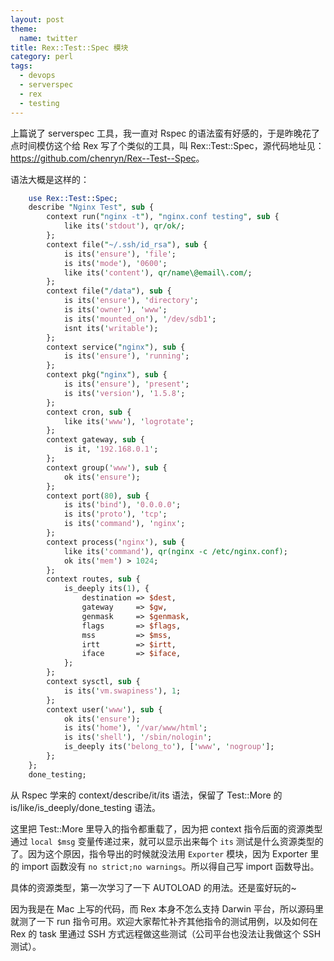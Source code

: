 ```yaml
---
layout: post
theme:
  name: twitter
title: Rex::Test::Spec 模块
category: perl
tags:
  - devops
  - serverspec
  - rex
  - testing
---
```


上篇说了 serverspec 工具，我一直对 Rspec 的语法蛮有好感的，于是昨晚花了点时间模仿这个给 Rex 写了个类似的工具，叫 Rex::Test::Spec，源代码地址见：<https://github.com/chenryn/Rex--Test--Spec>。

语法大概是这样的：

```perl
    use Rex::Test::Spec;
    describe "Nginx Test", sub {
        context run("nginx -t"), "nginx.conf testing", sub {
            like its('stdout'), qr/ok/;
        };
        context file("~/.ssh/id_rsa"), sub {
            is its('ensure'), 'file';
            is its('mode'), '0600';
            like its('content'), qr/name\@email\.com/;
        };
        context file("/data"), sub {
            is its('ensure'), 'directory';
            is its('owner'), 'www';
            is its('mounted_on'), '/dev/sdb1';
            isnt its('writable');
        };
        context service("nginx"), sub {
            is its('ensure'), 'running';
        };
        context pkg("nginx"), sub {
            is its('ensure'), 'present';
            is its('version'), '1.5.8';
        };
        context cron, sub {
            like its('www'), 'logrotate';
        };
        context gateway, sub {
            is it, '192.168.0.1';
        };
        context group('www'), sub {
            ok its('ensure');
        };
        context port(80), sub {
            is its('bind'), '0.0.0.0';
            is its('proto'), 'tcp';
            is its('command'), 'nginx';
        };
        context process('nginx'), sub {
            like its('command'), qr(nginx -c /etc/nginx.conf);
            ok its('mem') > 1024;
        };
        context routes, sub {
            is_deeply its(1), {
                destination => $dest,
                gateway     => $gw,
                genmask     => $genmask,
                flags       => $flags,
                mss         => $mss,
                irtt        => $irtt,
                iface       => $iface,
            };
        };
        context sysctl, sub {
            is its('vm.swapiness'), 1;
        };
        context user('www'), sub {
            ok its('ensure');
            is its('home'), '/var/www/html';
            is its('shell'), '/sbin/nologin';
            is_deeply its('belong_to'), ['www', 'nogroup'];
        };
    };
    done_testing;
```

从 Rspec 学来的 context/describe/it/its 语法，保留了 Test::More 的 is/like/is_deeply/done_testing 语法。

这里把 Test::More 里导入的指令都重载了，因为把 context 指令后面的资源类型通过 `local $msg` 变量传递过来，就可以显示出来每个 `its` 测试是什么资源类型的了。因为这个原因，指令导出的时候就没法用 `Exporter` 模块，因为 Exporter 里的 import 函数没有 `no strict;no warnings`。所以得自己写 import 函数导出。

具体的资源类型，第一次学习了一下 AUTOLOAD 的用法。还是蛮好玩的~

因为我是在 Mac 上写的代码，而 Rex 本身不怎么支持 Darwin 平台，所以源码里就测了一下 run 指令可用。欢迎大家帮忙补齐其他指令的测试用例，以及如何在 Rex 的 task 里通过 SSH 方式远程做这些测试（公司平台也没法让我做这个 SSH 测试）。
